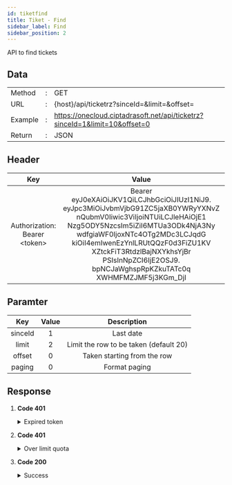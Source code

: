 ```yaml
---
id: tiketfind
title: Tiket - Find
sidebar_label: Find
sidebar_position: 2
---
```


API to find tickets

## Data

|         |     |                                                                            |
| ------- | --- | -------------------------------------------------------------------------- |
| Method  | :   | GET                                                                        |
| URL     | :   | {host}/api/ticketrz?sinceId=&limit=&offset=                                |
| Example | :   | https://onecloud.ciptadrasoft.net/api/ticketrz?sinceId=1&limit=10&offset=0 |
| Return  | :   | JSON                                                                       |

## Header

|                 Key                 |                                                                                                                                                                               Value                                                                                                                                                                               |                                      Description                                      |
| :---------------------------------: | :---------------------------------------------------------------------------------------------------------------------------------------------------------------------------------------------------------------------------------------------------------------------------------------------------------------------------------------------------------------: | :-----------------------------------------------------------------------------------: |
| Authorization: Bearer &lt;token&gt; | Bearer eyJ0eXAiOiJKV1QiLCJhbGciOiJIUzI1NiJ9.<br/>eyJpc3MiOiJvbmVjbG91ZC5jaXB0YWRyYXNvZ<br/>nQubmV0Iiwic3ViIjoiNTUiLCJleHAiOjE1<br/>Nzg5ODY5NzcsIm5iZiI6MTUa3ODk4NjA3Ny<br/>wdfgiaWF0IjoxNTc4OTg2MDc3LCJqdG<br/>kiOiI4emIwenEzYnlLRUtQQzF0d3FiZU1KV<br/>XZtckFiT3RtdzlBajNXYkhsYjBr<br/>PSIsInNpZCI6IjE2OSJ9.<br/>bpNCJaWghspRpKZkuTATc0q<br/>XWHMFMZJMF5j3KGm_DjI | This token be used as a mandatory parameter for each API, obtained from the token API |

## Paramter

|   Key   | Value |              Description               |
| :-----: | :---: | :------------------------------------: |
| sinceId |   1   |               Last date                |
|  limit  |   2   | Limit the row to be taken (default 20) |
| offset  |   0   |      Taken starting from the row       |
| paging  |   0   |             Format paging              |

## Response

1. **Code 401**

    <details><summary>Expired token</summary><p>

   ```jsx title="Body"
   {
   	"_meta": {
   			"status": "ERROR",
   			"count": 1
   	},
   	"records": {
   			"errorCode": 401,
   			"userMessage": "Expired token",
   			"devMessage": null,
   			"more": null,
   			"applicationCode": null
   	}
   }
   ```

  </p></details>

2. **Code 401**

    <details><summary>Over limit quota</summary><p>

   ```jsx title="Body"
   {
   	"_meta": {
   		"status": "ERROR",
   		"count": 1
   	},
   	"records": {
   		"errorCode": "401",
   		"userMessage": "time limit reached please try again tomorrow at 18:00 - 06:00",
   		"devMessage": "",
   		"more": null,
   		"applicationCode": ""
   	}
   }
   ```

  </p></details>

3. **Code 200**

    <details><summary>Success</summary><p>

   ```jsx title="Body"
   {
   	"limit": "2",
   	"offset": 0,
   	"count": 3,
   	"total": 1914,
   	"data": [
   		{
   			"Id": "12250",
   			"Requestor": "Dinni",
   			"Assignee": "admin22",
   			"Subject": "brosur",
   			"Description": "",
   			"Viewer": "268",
   			"DueDate": null,
   			"CreateDate": "2017-07-10 07:08:46",
   			"ModifyDate": "2018-10-17 01:53:21",
   			"Media": "Email",
   			"Product": null,
   			"Region": null,
   			"Category": "Question",
   			"Status": "Closed",
   			"Priority": "Low",
   			"Attachments": [],
   			"Tags": ""
   		},
   		{
   			"Id": "12254",
   			"Requestor": "Nunik",
   			"Assignee": "admin22",
   			"Subject": "request brosur 30 exmplr",
   			"Description": "",
   			"Viewer": "268",
   			"DueDate": "2017-07-12 17:00:00",
   			"CreateDate": "2017-07-10 07:58:13",
   			"ModifyDate": "2018-10-17 01:53:29",
   			"Media": "Walk In",
   			"Product": null,
   			"Region": null,
   			"Category": "Question",
   			"Status": "Closed",
   			"Priority": "Low",
   			"Attachments": [],
   			"Tags": ""
   		},
   		{
   			"Id": "12272",
   			"Requestor": "wiwiw",
   			"Assignee": "admin22",
   			"Subject": "sddf",
   			"Description": "Junk",
   			"Viewer": "268",
   			"DueDate": "2017-07-12 17:00:00",
   			"CreateDate": "2017-07-11 07:20:51",
   			"ModifyDate": "2018-10-17 01:53:41",
   			"Media": "LiveChat",
   			"Product": null,
   			"Region": null,
   			"Category": "Other",
   			"Status": "Closed",
   			"Priority": "Low",
   			"Attachments": [],
   			"Tags": ""
   		}
   	]
   }
   ```

  </p></details>
